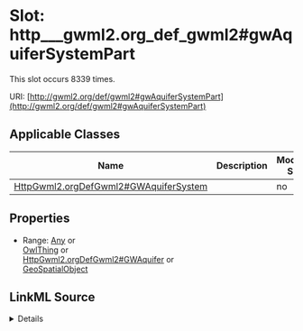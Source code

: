 

# Slot: http___gwml2.org_def_gwml2#gwAquiferSystemPart




This slot occurs 8339 times.


URI: [http://gwml2.org/def/gwml2#gwAquiferSystemPart](http://gwml2.org/def/gwml2#gwAquiferSystemPart)



<!-- no inheritance hierarchy -->





## Applicable Classes

| Name | Description | Modifies Slot |
| --- | --- | --- |
| [HttpGwml2.orgDefGwml2#GWAquiferSystem](../classes/HttpGwml2.orgDefGwml2#GWAquiferSystem.md) |  |  no  |







## Properties

* Range: [Any](../classes/Any.md)&nbsp;or&nbsp;<br />[OwlThing](../classes/OwlThing.md)&nbsp;or&nbsp;<br />[HttpGwml2.orgDefGwml2#GWAquifer](../classes/HttpGwml2.orgDefGwml2#GWAquifer.md)&nbsp;or&nbsp;<br />[GeoSpatialObject](../classes/GeoSpatialObject.md)







## LinkML Source

<details>

```yaml
name: http___gwml2.org_def_gwml2#gwAquiferSystemPart
from_schema: okns:hydrology-kg
exact_mappings:
- http://gwml2.org/def/gwml2#gwAquiferSystemPart
rank: 1000
slot_uri: http://gwml2.org/def/gwml2#gwAquiferSystemPart
alias: http___gwml2.org_def_gwml2#gwAquiferSystemPart
domain_of:
- http___gwml2.org_def_gwml2#GW_AquiferSystem
range: Any
any_of:
- range: owl_Thing
- range: http___gwml2.org_def_gwml2#GW_Aquifer
- range: geo_SpatialObject

```
</details>